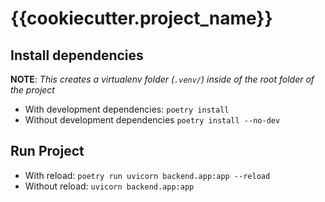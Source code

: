 # {{cookiecutter.project_name}}

## Install dependencies

**NOTE**: *This creates a virtualenv folder (`.venv/`) inside of the root folder of the project*

* With development dependencies: `poetry install`
* Without development dependencies `poetry install --no-dev`

## Run Project

* With reload: `poetry run uvicorn backend.app:app --reload`
* Without reload: `uvicorn backend.app:app`
